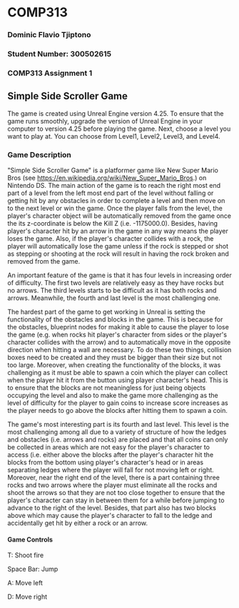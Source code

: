 # COMP313
### Dominic Flavio Tjiptono
### Student Number: 300502615
### COMP313 Assignment 1

## Simple Side Scroller Game

The game is created using Unreal Engine version 4.25. To ensure that the game runs smoothly, upgrade the version of Unreal Engine in your computer to
version 4.25 before playing the game. Next, choose a level you want to play at. You can choose from Level1, Level2, Level3, and Level4.

### Game Description

"Simple Side Scroller Game" is a platformer game like New Super Mario Bros (see https://en.wikipedia.org/wiki/New_Super_Mario_Bros.) on Nintendo DS. The main
action of the game is to reach the right most end part of a level from the left most end part of the level without falling or getting hit by any obstacles 
in order to complete a level and then move on to the next level or win the game. Once the player falls from the level, the player's character object will be
automatically removed from the game once the its z-coordinate is below the Kill Z (i.e. -1175000.0). Besides, having player's character hit by an arrow in the game
in any way means the player loses the game. Also, if the player's character collides with a rock, the player will automatically lose the game unless if the rock
is stepped or shot as stepping or shooting at the rock will result in having the rock broken and removed from the game.

An important feature of the game is that it has four levels in increasing order of difficulty. The first two levels are relatively easy as they have rocks but no arrows.
The third levels starts to be difficult as it has both rocks and arrows. Meanwhile, the fourth and last level is the most challenging one.

The hardest part of the game to get working in Unreal is setting the functionality of the obstacles and blocks in the game. This is because for the obstacles, 
blueprint nodes for making it able to cause the player to lose the game (e.g. when rocks hit player's character from sides or the player's character collides with the arrow)
and to automatically move in the opposite direction when hitting a wall are necessary. To do these two things, collision boxes need to be created and they must be bigger than 
their size but not too large. Moreover, when creating the functionality of the blocks, it was challenging as it must be able to spawn a coin which the player can collect 
when the player hit it from the button using player character's head. This is to ensure that the blocks are not meaningless for just being objects occupying the level and also to 
make the game more challenging as the level of difficulty for the player to gain coins to increase score increases as the player needs to go above the blocks after hitting them to 
spawn a coin.

The game's most interesting part is its fourth and last level. This level is the most challenging among all due to a variety of structure of how the ledges and obstacles (i.e. 
arrows and rocks) are placed and that all coins can only be collected in areas which are not easy for the player's character to access (i.e. either above the blocks after the
player's character hit the blocks from the bottom using player's character's head or in areas separating ledges where the player will fall for not moving left or right. 
Moreover, near the right end of the level, there is a part containing three rocks and two arrows where the player must eliminate all the rocks and shoot the arrows so that they 
are not too close together to ensure that the player's character can stay in between them for a while before jumping to advance to the right of the level. Besides, that part 
also has two blocks above which may cause the player's character to fall to the ledge and accidentally get hit by either a rock or an arrow.

#### Game Controls
T: Shoot fire

Space Bar: Jump

A: Move left

D: Move right
